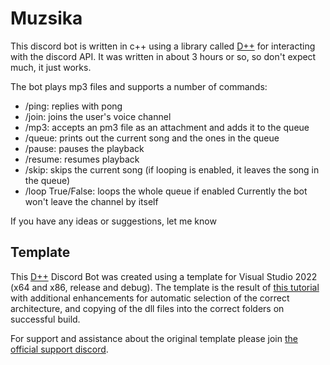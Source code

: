 # Muzsika 
This discord bot is written in c++ using a library called [D++](https://github.com/brainboxdotcc/DPP) for interacting with the discord API.
It was written in about 3 hours or so, so don't expect much, it just works.

The bot plays mp3 files and supports a number of commands:
- /ping: replies with pong
- /join: joins the user's voice channel
- /mp3: accepts an pm3 file as an attachment and adds it to the queue
- /queue: prints out the current song and the ones in the queue
- /pause: pauses the playback
- /resume: resumes playback
- /skip: skips the current song (if looping is enabled, it leaves the song in the queue)
- /loop True/False: loops the whole queue if enabled
Currently the bot won't leave the channel by itself

If you have any ideas or suggestions, let me know

## Template 

This [D++](https://github.com/brainboxdotcc/DPP) Discord Bot was created using a template for Visual Studio 2022 (x64 and x86, release and debug). The template is the result of [this tutorial](https://dpp.dev/build-a-discord-bot-windows-visual-studio.html) with additional enhancements for automatic selection of the correct architecture, and copying of the dll files into the correct folders on successful build.

For support and assistance about the original template please join [the official support discord](https://discord.gg/dpp).

